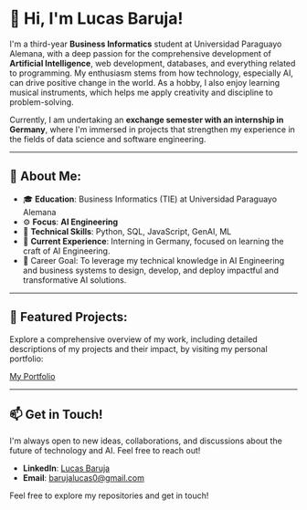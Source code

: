 # 👋 Hi, I'm Lucas Baruja!

I'm a third-year **Business Informatics** student at Universidad Paraguayo Alemana, with a deep passion for the comprehensive development of **Artificial Intelligence**, web development, databases, and everything related to programming. My enthusiasm stems from how technology, especially AI, can drive positive change in the world. As a hobby, I also enjoy learning musical instruments, which helps me apply creativity and discipline to problem-solving.

Currently, I am undertaking an **exchange semester with an internship in Germany**, where I'm immersed in projects that strengthen my experience in the fields of data science and software engineering.

---

## 🌟 About Me:
- 🎓 **Education**: Business Informatics (TIE) at Universidad Paraguayo Alemana
- ⚙️ **Focus**: **AI Engineering**
- 🔧 **Technical Skills**: Python, SQL, JavaScript, GenAI, ML
- 🚀 **Current Experience**: Interning in Germany, focused on learning the craft of AI Engineering.
- 🎯 Career Goal: To leverage my technical knowledge in AI Engineering and business systems to design, develop, and deploy impactful and transformative AI solutions.

---

## 💼 Featured Projects:
Explore a comprehensive overview of my work, including detailed descriptions of my projects and their impact, by visiting my personal portfolio:

[My Portfolio](https://lucasbaruj4.github.io/lucasbaruja.github.io/)

---

## 📫 Get in Touch!
I'm always open to new ideas, collaborations, and discussions about the future of technology and AI. Feel free to reach out!

-   **LinkedIn**: [Lucas Baruja](https://www.linkedin.com/in/lucas-baruja-581064332/)
-   **Email**: barujalucas0@gmail.com

Feel free to explore my repositories and get in touch!
